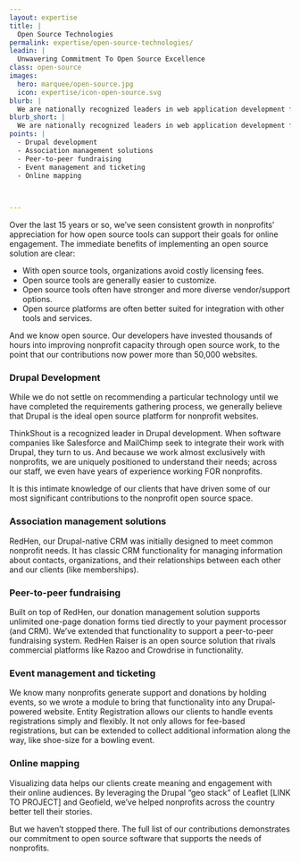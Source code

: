 ```yaml
---
layout: expertise
title: |
  Open Source Technologies
permalink: expertise/open-source-technologies/
leadin: | 
  Unwavering Commitment To Open Source Excellence 
class: open-source 
images:
  hero: marquee/open-source.jpg
  icon: expertise/icon-open-source.svg
blurb: |
  We are nationally recognized leaders in web application development for nonprofits. Geeks at heart, we love playing on the bleeding edge of web technology, which also happens to ensure we're adding the most possible value to our clients. One thing we don't waver on is our commitment to engineering excellence and open source, as demonstrated by the more than 50,000 websites running on our contributions. 
blurb_short: |
  We are nationally recognized leaders in web application development for nonprofits. Geeks at heart, we love playing on the bleeding edge of web technology.
points: |
  - Drupal development 
  - Association management solutions
  - Peer-to-peer fundraising
  - Event management and ticketing 
  - Online mapping 

 

---
```


Over the last 15 years or so, we’ve seen consistent growth in nonprofits’ appreciation for how open source tools can support their goals for online engagement. The immediate benefits of implementing an open source solution are clear: 

* With open source tools, organizations avoid costly licensing fees.
* Open source tools are generally easier to customize. 
* Open source tools often have stronger and more diverse vendor/support options. 
* Open source platforms are often better suited for integration with other tools and services.

And we know open source. Our developers have invested thousands of hours into improving nonprofit capacity through open source work, to the point that our contributions now power more than 50,000 websites.

### Drupal Development

While we do not settle on recommending a particular technology until we have completed the requirements gathering process, we generally believe that Drupal is the ideal open source platform for nonprofit websites.

ThinkShout is a recognized leader in Drupal development. When software companies like Salesforce and MailChimp seek to integrate their work with Drupal, they turn to us. And because we work almost exclusively with nonprofits, we are uniquely positioned to understand their needs; across our staff, we even have years of experience working FOR nonprofits.

It is this intimate knowledge of our clients that have driven some of our most significant contributions to the nonprofit open source space.

### Association management solutions 

RedHen, our Drupal-native CRM was initially designed to meet common nonprofit needs. It has classic CRM functionality for managing information about contacts, organizations, and their relationships between each other and our clients (like memberships). 

### Peer-to-peer fundraising

Built on top of RedHen, our donation management solution supports unlimited one-page donation forms tied directly to your payment processor (and CRM). We’ve extended that functionality to support a peer-to-peer fundraising system. RedHen Raiser is an open source solution that rivals commercial platforms like Razoo and Crowdrise in functionality.

### Event management and ticketing

We know many nonprofits generate support and donations by holding events, so we wrote a module to bring that functionality into any Drupal-powered website. Entity Registration allows our clients to handle events registrations simply and flexibly. It not only allows for fee-based registrations, but can be extended to collect additional information along the way, like shoe-size for a bowling event.

### Online mapping

Visualizing data helps our clients create meaning and engagement with their online audiences. By leveraging the Drupal “geo stack” of Leaflet [LINK TO PROJECT] and Geofield, we’ve helped nonprofits across the country better tell their stories.

But we haven’t stopped there. The full list of our contributions demonstrates our commitment to open source software that supports the needs of nonprofits.

